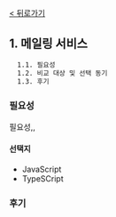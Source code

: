 [< 뒤로가기](./README.md)

## 1. 메일링 서비스

```cmd
  1.1. 필요성
  1.2. 비교 대상 및 선택 동기
  1.3. 후기
```

### 필요성

필요성,,

#### 선택지

- JavaScript
- TypeSCript

### 후기